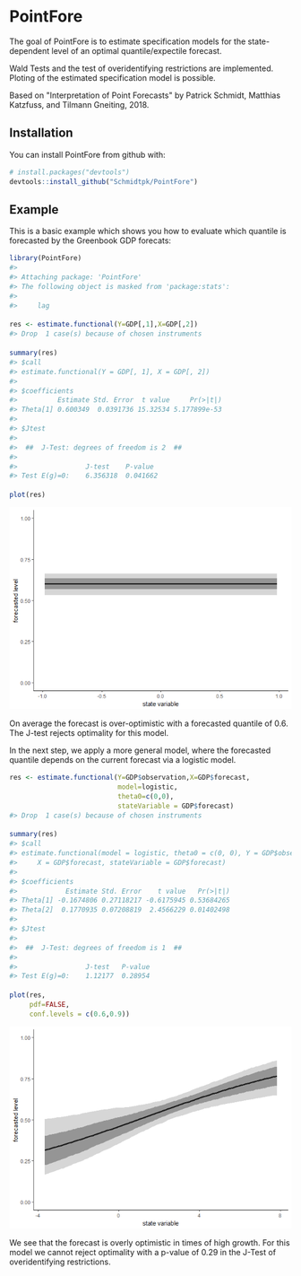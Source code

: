 
<!-- README.md is generated from README.Rmd. Please edit that file -->
PointFore
=========

The goal of PointFore is to estimate specification models for the state-dependent level of an optimal quantile/expectile forecast.

Wald Tests and the test of overidentifying restrictions are implemented. Ploting of the estimated specification model is possible.

Based on "Interpretation of Point Forecasts" by Patrick Schmidt, Matthias Katzfuss, and Tilmann Gneiting, 2018.

Installation
------------

You can install PointFore from github with:

``` r
# install.packages("devtools")
devtools::install_github("Schmidtpk/PointFore")
```

Example
-------

This is a basic example which shows you how to evaluate which quantile is forecasted by the Greenbook GDP forecats:

``` r
library(PointFore)
#> 
#> Attaching package: 'PointFore'
#> The following object is masked from 'package:stats':
#> 
#>     lag

res <- estimate.functional(Y=GDP[,1],X=GDP[,2])
#> Drop  1 case(s) because of chosen instruments

summary(res)
#> $call
#> estimate.functional(Y = GDP[, 1], X = GDP[, 2])
#> 
#> $coefficients
#>          Estimate Std. Error  t value     Pr(>|t|)
#> Theta[1] 0.600349  0.0391736 15.32534 5.177899e-53
#> 
#> $Jtest
#> 
#>  ##  J-Test: degrees of freedom is 2  ## 
#> 
#>                 J-test    P-value 
#> Test E(g)=0:    6.356318  0.041662

plot(res)
```

![](README-example-1.png)

On average the forecast is over-optimistic with a forecasted quantile of 0.6. The J-test rejects optimality for this model.

In the next step, we apply a more general model, where the forecasted quantile depends on the current forecast via a logistic model.

``` r
res <- estimate.functional(Y=GDP$observation,X=GDP$forecast,
                           model=logistic,
                           theta0=c(0,0),
                           stateVariable = GDP$forecast)
#> Drop  1 case(s) because of chosen instruments

summary(res)
#> $call
#> estimate.functional(model = logistic, theta0 = c(0, 0), Y = GDP$observation, 
#>     X = GDP$forecast, stateVariable = GDP$forecast)
#> 
#> $coefficients
#>            Estimate Std. Error    t value   Pr(>|t|)
#> Theta[1] -0.1674806 0.27118217 -0.6175945 0.53684265
#> Theta[2]  0.1770935 0.07208819  2.4566229 0.01402498
#> 
#> $Jtest
#> 
#>  ##  J-Test: degrees of freedom is 1  ## 
#> 
#>                 J-test   P-value
#> Test E(g)=0:    1.12177  0.28954

plot(res,
     pdf=FALSE,
     conf.levels = c(0.6,0.9))
```

![](README-example%20with%20state-dependence-1.png)

We see that the forecast is overly optimistic in times of high growth. For this model we cannot reject optimality with a p-value of 0.29 in the J-Test of overidentifying restrictions.
